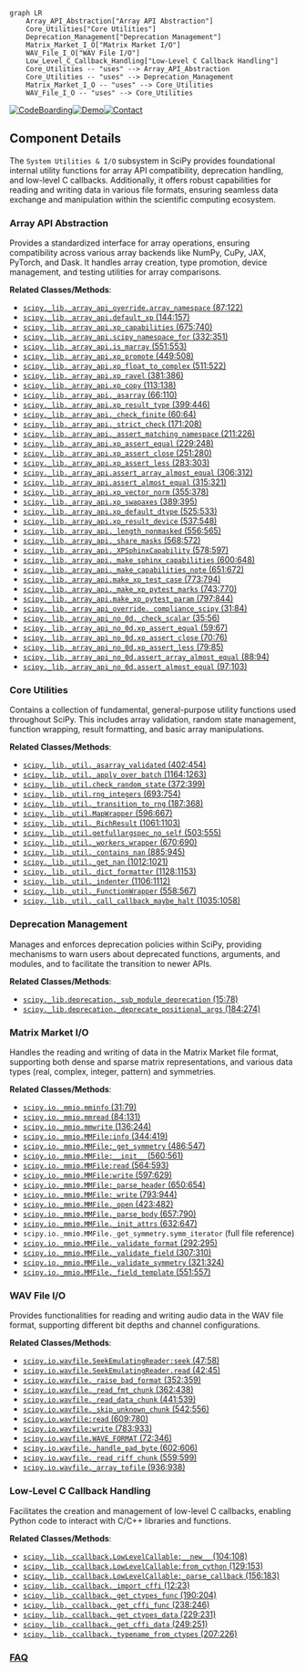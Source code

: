 ```mermaid
graph LR
    Array_API_Abstraction["Array API Abstraction"]
    Core_Utilities["Core Utilities"]
    Deprecation_Management["Deprecation Management"]
    Matrix_Market_I_O["Matrix Market I/O"]
    WAV_File_I_O["WAV File I/O"]
    Low_Level_C_Callback_Handling["Low-Level C Callback Handling"]
    Core_Utilities -- "uses" --> Array_API_Abstraction
    Core_Utilities -- "uses" --> Deprecation_Management
    Matrix_Market_I_O -- "uses" --> Core_Utilities
    WAV_File_I_O -- "uses" --> Core_Utilities
```
[![CodeBoarding](https://img.shields.io/badge/Generated%20by-CodeBoarding-9cf?style=flat-square)](https://github.com/CodeBoarding/GeneratedOnBoardings)[![Demo](https://img.shields.io/badge/Try%20our-Demo-blue?style=flat-square)](https://www.codeboarding.org/demo)[![Contact](https://img.shields.io/badge/Contact%20us%20-%20contact@codeboarding.org-lightgrey?style=flat-square)](mailto:contact@codeboarding.org)

## Component Details

The `System Utilities & I/O` subsystem in SciPy provides foundational internal utility functions for array API compatibility, deprecation handling, and low-level C callbacks. Additionally, it offers robust capabilities for reading and writing data in various file formats, ensuring seamless data exchange and manipulation within the scientific computing ecosystem.

### Array API Abstraction
Provides a standardized interface for array operations, ensuring compatibility across various array backends like NumPy, CuPy, JAX, PyTorch, and Dask. It handles array creation, type promotion, device management, and testing utilities for array comparisons.


**Related Classes/Methods**:

- <a href="https://github.com/scipy/scipy/blob/master/scipy/_lib/_array_api_override.py#L87-L122" target="_blank" rel="noopener noreferrer">`scipy._lib._array_api_override.array_namespace` (87:122)</a>
- <a href="https://github.com/scipy/scipy/blob/master/scipy/_lib/_array_api.py#L144-L157" target="_blank" rel="noopener noreferrer">`scipy._lib._array_api.default_xp` (144:157)</a>
- <a href="https://github.com/scipy/scipy/blob/master/scipy/_lib/_array_api.py#L675-L740" target="_blank" rel="noopener noreferrer">`scipy._lib._array_api.xp_capabilities` (675:740)</a>
- <a href="https://github.com/scipy/scipy/blob/master/scipy/_lib/_array_api.py#L332-L351" target="_blank" rel="noopener noreferrer">`scipy._lib._array_api.scipy_namespace_for` (332:351)</a>
- <a href="https://github.com/scipy/scipy/blob/master/scipy/_lib/_array_api.py#L551-L553" target="_blank" rel="noopener noreferrer">`scipy._lib._array_api.is_marray` (551:553)</a>
- <a href="https://github.com/scipy/scipy/blob/master/scipy/_lib/_array_api.py#L449-L508" target="_blank" rel="noopener noreferrer">`scipy._lib._array_api.xp_promote` (449:508)</a>
- <a href="https://github.com/scipy/scipy/blob/master/scipy/_lib/_array_api.py#L511-L522" target="_blank" rel="noopener noreferrer">`scipy._lib._array_api.xp_float_to_complex` (511:522)</a>
- <a href="https://github.com/scipy/scipy/blob/master/scipy/_lib/_array_api.py#L381-L386" target="_blank" rel="noopener noreferrer">`scipy._lib._array_api.xp_ravel` (381:386)</a>
- <a href="https://github.com/scipy/scipy/blob/master/scipy/_lib/_array_api.py#L113-L138" target="_blank" rel="noopener noreferrer">`scipy._lib._array_api.xp_copy` (113:138)</a>
- <a href="https://github.com/scipy/scipy/blob/master/scipy/_lib/_array_api.py#L66-L110" target="_blank" rel="noopener noreferrer">`scipy._lib._array_api._asarray` (66:110)</a>
- <a href="https://github.com/scipy/scipy/blob/master/scipy/_lib/_array_api.py#L399-L446" target="_blank" rel="noopener noreferrer">`scipy._lib._array_api.xp_result_type` (399:446)</a>
- <a href="https://github.com/scipy/scipy/blob/master/scipy/_lib/_array_api.py#L60-L64" target="_blank" rel="noopener noreferrer">`scipy._lib._array_api._check_finite` (60:64)</a>
- <a href="https://github.com/scipy/scipy/blob/master/scipy/_lib/_array_api.py#L171-L208" target="_blank" rel="noopener noreferrer">`scipy._lib._array_api._strict_check` (171:208)</a>
- <a href="https://github.com/scipy/scipy/blob/master/scipy/_lib/_array_api.py#L211-L226" target="_blank" rel="noopener noreferrer">`scipy._lib._array_api._assert_matching_namespace` (211:226)</a>
- <a href="https://github.com/scipy/scipy/blob/master/scipy/_lib/_array_api.py#L229-L248" target="_blank" rel="noopener noreferrer">`scipy._lib._array_api.xp_assert_equal` (229:248)</a>
- <a href="https://github.com/scipy/scipy/blob/master/scipy/_lib/_array_api.py#L251-L280" target="_blank" rel="noopener noreferrer">`scipy._lib._array_api.xp_assert_close` (251:280)</a>
- <a href="https://github.com/scipy/scipy/blob/master/scipy/_lib/_array_api.py#L283-L303" target="_blank" rel="noopener noreferrer">`scipy._lib._array_api.xp_assert_less` (283:303)</a>
- <a href="https://github.com/scipy/scipy/blob/master/scipy/_lib/_array_api.py#L306-L312" target="_blank" rel="noopener noreferrer">`scipy._lib._array_api.assert_array_almost_equal` (306:312)</a>
- <a href="https://github.com/scipy/scipy/blob/master/scipy/_lib/_array_api.py#L315-L321" target="_blank" rel="noopener noreferrer">`scipy._lib._array_api.assert_almost_equal` (315:321)</a>
- <a href="https://github.com/scipy/scipy/blob/master/scipy/_lib/_array_api.py#L355-L378" target="_blank" rel="noopener noreferrer">`scipy._lib._array_api.xp_vector_norm` (355:378)</a>
- <a href="https://github.com/scipy/scipy/blob/master/scipy/_lib/_array_api.py#L389-L395" target="_blank" rel="noopener noreferrer">`scipy._lib._array_api.xp_swapaxes` (389:395)</a>
- <a href="https://github.com/scipy/scipy/blob/master/scipy/_lib/_array_api.py#L525-L533" target="_blank" rel="noopener noreferrer">`scipy._lib._array_api.xp_default_dtype` (525:533)</a>
- <a href="https://github.com/scipy/scipy/blob/master/scipy/_lib/_array_api.py#L537-L548" target="_blank" rel="noopener noreferrer">`scipy._lib._array_api.xp_result_device` (537:548)</a>
- <a href="https://github.com/scipy/scipy/blob/master/scipy/_lib/_array_api.py#L556-L565" target="_blank" rel="noopener noreferrer">`scipy._lib._array_api._length_nonmasked` (556:565)</a>
- <a href="https://github.com/scipy/scipy/blob/master/scipy/_lib/_array_api.py#L568-L572" target="_blank" rel="noopener noreferrer">`scipy._lib._array_api._share_masks` (568:572)</a>
- <a href="https://github.com/scipy/scipy/blob/master/scipy/_lib/_array_api.py#L578-L597" target="_blank" rel="noopener noreferrer">`scipy._lib._array_api._XPSphinxCapability` (578:597)</a>
- <a href="https://github.com/scipy/scipy/blob/master/scipy/_lib/_array_api.py#L600-L648" target="_blank" rel="noopener noreferrer">`scipy._lib._array_api._make_sphinx_capabilities` (600:648)</a>
- <a href="https://github.com/scipy/scipy/blob/master/scipy/_lib/_array_api.py#L651-L672" target="_blank" rel="noopener noreferrer">`scipy._lib._array_api._make_capabilities_note` (651:672)</a>
- <a href="https://github.com/scipy/scipy/blob/master/scipy/_lib/_array_api.py#L773-L794" target="_blank" rel="noopener noreferrer">`scipy._lib._array_api.make_xp_test_case` (773:794)</a>
- <a href="https://github.com/scipy/scipy/blob/master/scipy/_lib/_array_api.py#L743-L770" target="_blank" rel="noopener noreferrer">`scipy._lib._array_api._make_xp_pytest_marks` (743:770)</a>
- <a href="https://github.com/scipy/scipy/blob/master/scipy/_lib/_array_api.py#L797-L844" target="_blank" rel="noopener noreferrer">`scipy._lib._array_api.make_xp_pytest_param` (797:844)</a>
- <a href="https://github.com/scipy/scipy/blob/master/scipy/_lib/_array_api_override.py#L31-L84" target="_blank" rel="noopener noreferrer">`scipy._lib._array_api_override._compliance_scipy` (31:84)</a>
- <a href="https://github.com/scipy/scipy/blob/master/scipy/_lib/_array_api_no_0d.py#L35-L56" target="_blank" rel="noopener noreferrer">`scipy._lib._array_api_no_0d._check_scalar` (35:56)</a>
- <a href="https://github.com/scipy/scipy/blob/master/scipy/_lib/_array_api_no_0d.py#L59-L67" target="_blank" rel="noopener noreferrer">`scipy._lib._array_api_no_0d.xp_assert_equal` (59:67)</a>
- <a href="https://github.com/scipy/scipy/blob/master/scipy/_lib/_array_api_no_0d.py#L70-L76" target="_blank" rel="noopener noreferrer">`scipy._lib._array_api_no_0d.xp_assert_close` (70:76)</a>
- <a href="https://github.com/scipy/scipy/blob/master/scipy/_lib/_array_api_no_0d.py#L79-L85" target="_blank" rel="noopener noreferrer">`scipy._lib._array_api_no_0d.xp_assert_less` (79:85)</a>
- <a href="https://github.com/scipy/scipy/blob/master/scipy/_lib/_array_api_no_0d.py#L88-L94" target="_blank" rel="noopener noreferrer">`scipy._lib._array_api_no_0d.assert_array_almost_equal` (88:94)</a>
- <a href="https://github.com/scipy/scipy/blob/master/scipy/_lib/_array_api_no_0d.py#L97-L103" target="_blank" rel="noopener noreferrer">`scipy._lib._array_api_no_0d.assert_almost_equal` (97:103)</a>


### Core Utilities
Contains a collection of fundamental, general-purpose utility functions used throughout SciPy. This includes array validation, random state management, function wrapping, result formatting, and basic array manipulations.


**Related Classes/Methods**:

- <a href="https://github.com/scipy/scipy/blob/master/scipy/_lib/_util.py#L402-L454" target="_blank" rel="noopener noreferrer">`scipy._lib._util._asarray_validated` (402:454)</a>
- <a href="https://github.com/scipy/scipy/blob/master/scipy/_lib/_util.py#L1164-L1263" target="_blank" rel="noopener noreferrer">`scipy._lib._util._apply_over_batch` (1164:1263)</a>
- <a href="https://github.com/scipy/scipy/blob/master/scipy/_lib/_util.py#L372-L399" target="_blank" rel="noopener noreferrer">`scipy._lib._util.check_random_state` (372:399)</a>
- <a href="https://github.com/scipy/scipy/blob/master/scipy/_lib/_util.py#L693-L754" target="_blank" rel="noopener noreferrer">`scipy._lib._util.rng_integers` (693:754)</a>
- <a href="https://github.com/scipy/scipy/blob/master/scipy/_lib/_util.py#L187-L368" target="_blank" rel="noopener noreferrer">`scipy._lib._util._transition_to_rng` (187:368)</a>
- <a href="https://github.com/scipy/scipy/blob/master/scipy/_lib/_util.py#L596-L667" target="_blank" rel="noopener noreferrer">`scipy._lib._util.MapWrapper` (596:667)</a>
- <a href="https://github.com/scipy/scipy/blob/master/scipy/_lib/_util.py#L1061-L1103" target="_blank" rel="noopener noreferrer">`scipy._lib._util._RichResult` (1061:1103)</a>
- <a href="https://github.com/scipy/scipy/blob/master/scipy/_lib/_util.py#L503-L555" target="_blank" rel="noopener noreferrer">`scipy._lib._util.getfullargspec_no_self` (503:555)</a>
- <a href="https://github.com/scipy/scipy/blob/master/scipy/_lib/_util.py#L670-L690" target="_blank" rel="noopener noreferrer">`scipy._lib._util._workers_wrapper` (670:690)</a>
- <a href="https://github.com/scipy/scipy/blob/master/scipy/_lib/_util.py#L885-L945" target="_blank" rel="noopener noreferrer">`scipy._lib._util._contains_nan` (885:945)</a>
- <a href="https://github.com/scipy/scipy/blob/master/scipy/_lib/_util.py#L1012-L1021" target="_blank" rel="noopener noreferrer">`scipy._lib._util._get_nan` (1012:1021)</a>
- <a href="https://github.com/scipy/scipy/blob/master/scipy/_lib/_util.py#L1128-L1153" target="_blank" rel="noopener noreferrer">`scipy._lib._util._dict_formatter` (1128:1153)</a>
- <a href="https://github.com/scipy/scipy/blob/master/scipy/_lib/_util.py#L1106-L1112" target="_blank" rel="noopener noreferrer">`scipy._lib._util._indenter` (1106:1112)</a>
- <a href="https://github.com/scipy/scipy/blob/master/scipy/_lib/_util.py#L558-L567" target="_blank" rel="noopener noreferrer">`scipy._lib._util._FunctionWrapper` (558:567)</a>
- <a href="https://github.com/scipy/scipy/blob/master/scipy/_lib/_util.py#L1035-L1058" target="_blank" rel="noopener noreferrer">`scipy._lib._util._call_callback_maybe_halt` (1035:1058)</a>


### Deprecation Management
Manages and enforces deprecation policies within SciPy, providing mechanisms to warn users about deprecated functions, arguments, and modules, and to facilitate the transition to newer APIs.


**Related Classes/Methods**:

- <a href="https://github.com/scipy/scipy/blob/master/scipy/_lib/deprecation.py#L15-L78" target="_blank" rel="noopener noreferrer">`scipy._lib.deprecation._sub_module_deprecation` (15:78)</a>
- <a href="https://github.com/scipy/scipy/blob/master/scipy/_lib/deprecation.py#L184-L274" target="_blank" rel="noopener noreferrer">`scipy._lib.deprecation._deprecate_positional_args` (184:274)</a>


### Matrix Market I/O
Handles the reading and writing of data in the Matrix Market file format, supporting both dense and sparse matrix representations, and various data types (real, complex, integer, pattern) and symmetries.


**Related Classes/Methods**:

- <a href="https://github.com/scipy/scipy/blob/master/scipy/io/_mmio.py#L31-L79" target="_blank" rel="noopener noreferrer">`scipy.io._mmio.mminfo` (31:79)</a>
- <a href="https://github.com/scipy/scipy/blob/master/scipy/io/_mmio.py#L84-L131" target="_blank" rel="noopener noreferrer">`scipy.io._mmio.mmread` (84:131)</a>
- <a href="https://github.com/scipy/scipy/blob/master/scipy/io/_mmio.py#L136-L244" target="_blank" rel="noopener noreferrer">`scipy.io._mmio.mmwrite` (136:244)</a>
- <a href="https://github.com/scipy/scipy/blob/master/scipy/io/_mmio.py#L344-L419" target="_blank" rel="noopener noreferrer">`scipy.io._mmio.MMFile:info` (344:419)</a>
- <a href="https://github.com/scipy/scipy/blob/master/scipy/io/_mmio.py#L486-L547" target="_blank" rel="noopener noreferrer">`scipy.io._mmio.MMFile:_get_symmetry` (486:547)</a>
- <a href="https://github.com/scipy/scipy/blob/master/scipy/io/_mmio.py#L560-L561" target="_blank" rel="noopener noreferrer">`scipy.io._mmio.MMFile:__init__` (560:561)</a>
- <a href="https://github.com/scipy/scipy/blob/master/scipy/io/_mmio.py#L564-L593" target="_blank" rel="noopener noreferrer">`scipy.io._mmio.MMFile:read` (564:593)</a>
- <a href="https://github.com/scipy/scipy/blob/master/scipy/io/_mmio.py#L597-L629" target="_blank" rel="noopener noreferrer">`scipy.io._mmio.MMFile:write` (597:629)</a>
- <a href="https://github.com/scipy/scipy/blob/master/scipy/io/_mmio.py#L650-L654" target="_blank" rel="noopener noreferrer">`scipy.io._mmio.MMFile:_parse_header` (650:654)</a>
- <a href="https://github.com/scipy/scipy/blob/master/scipy/io/_mmio.py#L793-L944" target="_blank" rel="noopener noreferrer">`scipy.io._mmio.MMFile:_write` (793:944)</a>
- <a href="https://github.com/scipy/scipy/blob/master/scipy/io/_mmio.py#L423-L482" target="_blank" rel="noopener noreferrer">`scipy.io._mmio.MMFile._open` (423:482)</a>
- <a href="https://github.com/scipy/scipy/blob/master/scipy/io/_mmio.py#L657-L790" target="_blank" rel="noopener noreferrer">`scipy.io._mmio.MMFile._parse_body` (657:790)</a>
- <a href="https://github.com/scipy/scipy/blob/master/scipy/io/_mmio.py#L632-L647" target="_blank" rel="noopener noreferrer">`scipy.io._mmio.MMFile._init_attrs` (632:647)</a>
- `scipy.io._mmio.MMFile._get_symmetry.symm_iterator` (full file reference)
- <a href="https://github.com/scipy/scipy/blob/master/scipy/io/_mmio.py#L292-L295" target="_blank" rel="noopener noreferrer">`scipy.io._mmio.MMFile._validate_format` (292:295)</a>
- <a href="https://github.com/scipy/scipy/blob/master/scipy/io/_mmio.py#L307-L310" target="_blank" rel="noopener noreferrer">`scipy.io._mmio.MMFile._validate_field` (307:310)</a>
- <a href="https://github.com/scipy/scipy/blob/master/scipy/io/_mmio.py#L321-L324" target="_blank" rel="noopener noreferrer">`scipy.io._mmio.MMFile._validate_symmetry` (321:324)</a>
- <a href="https://github.com/scipy/scipy/blob/master/scipy/io/_mmio.py#L551-L557" target="_blank" rel="noopener noreferrer">`scipy.io._mmio.MMFile._field_template` (551:557)</a>


### WAV File I/O
Provides functionalities for reading and writing audio data in the WAV file format, supporting different bit depths and channel configurations.


**Related Classes/Methods**:

- <a href="https://github.com/scipy/scipy/blob/master/scipy/io/wavfile.py#L47-L58" target="_blank" rel="noopener noreferrer">`scipy.io.wavfile.SeekEmulatingReader:seek` (47:58)</a>
- <a href="https://github.com/scipy/scipy/blob/master/scipy/io/wavfile.py#L42-L45" target="_blank" rel="noopener noreferrer">`scipy.io.wavfile.SeekEmulatingReader.read` (42:45)</a>
- <a href="https://github.com/scipy/scipy/blob/master/scipy/io/wavfile.py#L352-L359" target="_blank" rel="noopener noreferrer">`scipy.io.wavfile._raise_bad_format` (352:359)</a>
- <a href="https://github.com/scipy/scipy/blob/master/scipy/io/wavfile.py#L362-L438" target="_blank" rel="noopener noreferrer">`scipy.io.wavfile._read_fmt_chunk` (362:438)</a>
- <a href="https://github.com/scipy/scipy/blob/master/scipy/io/wavfile.py#L441-L539" target="_blank" rel="noopener noreferrer">`scipy.io.wavfile._read_data_chunk` (441:539)</a>
- <a href="https://github.com/scipy/scipy/blob/master/scipy/io/wavfile.py#L542-L556" target="_blank" rel="noopener noreferrer">`scipy.io.wavfile._skip_unknown_chunk` (542:556)</a>
- <a href="https://github.com/scipy/scipy/blob/master/scipy/io/wavfile.py#L609-L780" target="_blank" rel="noopener noreferrer">`scipy.io.wavfile:read` (609:780)</a>
- <a href="https://github.com/scipy/scipy/blob/master/scipy/io/wavfile.py#L783-L933" target="_blank" rel="noopener noreferrer">`scipy.io.wavfile:write` (783:933)</a>
- <a href="https://github.com/scipy/scipy/blob/master/scipy/io/wavfile.py#L72-L346" target="_blank" rel="noopener noreferrer">`scipy.io.wavfile.WAVE_FORMAT` (72:346)</a>
- <a href="https://github.com/scipy/scipy/blob/master/scipy/io/wavfile.py#L602-L606" target="_blank" rel="noopener noreferrer">`scipy.io.wavfile._handle_pad_byte` (602:606)</a>
- <a href="https://github.com/scipy/scipy/blob/master/scipy/io/wavfile.py#L559-L599" target="_blank" rel="noopener noreferrer">`scipy.io.wavfile._read_riff_chunk` (559:599)</a>
- <a href="https://github.com/scipy/scipy/blob/master/scipy/io/wavfile.py#L936-L938" target="_blank" rel="noopener noreferrer">`scipy.io.wavfile._array_tofile` (936:938)</a>


### Low-Level C Callback Handling
Facilitates the creation and management of low-level C callbacks, enabling Python code to interact with C/C++ libraries and functions.


**Related Classes/Methods**:

- <a href="https://github.com/scipy/scipy/blob/master/scipy/_lib/_ccallback.py#L104-L108" target="_blank" rel="noopener noreferrer">`scipy._lib._ccallback.LowLevelCallable:__new__` (104:108)</a>
- <a href="https://github.com/scipy/scipy/blob/master/scipy/_lib/_ccallback.py#L129-L153" target="_blank" rel="noopener noreferrer">`scipy._lib._ccallback.LowLevelCallable:from_cython` (129:153)</a>
- <a href="https://github.com/scipy/scipy/blob/master/scipy/_lib/_ccallback.py#L156-L183" target="_blank" rel="noopener noreferrer">`scipy._lib._ccallback.LowLevelCallable:_parse_callback` (156:183)</a>
- <a href="https://github.com/scipy/scipy/blob/master/scipy/_lib/_ccallback.py#L12-L23" target="_blank" rel="noopener noreferrer">`scipy._lib._ccallback._import_cffi` (12:23)</a>
- <a href="https://github.com/scipy/scipy/blob/master/scipy/_lib/_ccallback.py#L190-L204" target="_blank" rel="noopener noreferrer">`scipy._lib._ccallback._get_ctypes_func` (190:204)</a>
- <a href="https://github.com/scipy/scipy/blob/master/scipy/_lib/_ccallback.py#L238-L246" target="_blank" rel="noopener noreferrer">`scipy._lib._ccallback._get_cffi_func` (238:246)</a>
- <a href="https://github.com/scipy/scipy/blob/master/scipy/_lib/_ccallback.py#L229-L231" target="_blank" rel="noopener noreferrer">`scipy._lib._ccallback._get_ctypes_data` (229:231)</a>
- <a href="https://github.com/scipy/scipy/blob/master/scipy/_lib/_ccallback.py#L249-L251" target="_blank" rel="noopener noreferrer">`scipy._lib._ccallback._get_cffi_data` (249:251)</a>
- <a href="https://github.com/scipy/scipy/blob/master/scipy/_lib/_ccallback.py#L207-L226" target="_blank" rel="noopener noreferrer">`scipy._lib._ccallback._typename_from_ctypes` (207:226)</a>




### [FAQ](https://github.com/CodeBoarding/GeneratedOnBoardings/tree/main?tab=readme-ov-file#faq)